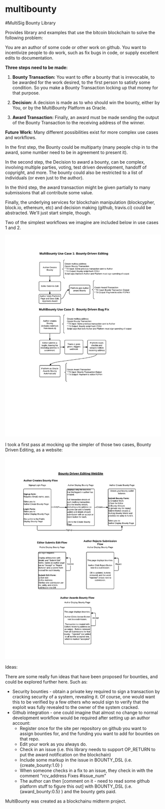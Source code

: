 # multibounty
#MultiSig Bounty Library

Provides library and examples that use the bitcoin blockchain to solve the following problem:

You are an author of some code or other work on github.  You want to incentivize people to do work, such as fix bugs in code, or supply excellent edits to documentation.

**Three steps need to be made:**

1) **Bounty Transaction:** You want to offer a bounty that is irrevocable, to be awarded for the work desired, to the first person to satisfy some condition.  So you make a Bounty Transaction locking up that money for that purpose.  

2) **Decision:** A decision is made as to who should win the bounty, either by You, or by the MultiBounty Platform as Oracle.  

3) **Award Transaction:** Finally, an award must be made sending the output of the Bounty Transaction to the receiving address of the winner.

**Future Work:** Many different possibilities exist for more complex use cases and workflows.  

In the first step, the Bounty could be multiparty (many people chip in to the award, some number need to be in agreement to present it).  

In the second step, the Decision to award a bounty, can be complex, involving multiple parties, voting, test driven development, handoff of copyright, and more.  The bounty could also be restricted to a list of individuals (or even just to the author).

In the third  step, the award transaction might be given partially to many submissions that all contribute some value.  

Finally, the underlying services for blockchain manipulation (blockcypher, block.io, ethereum, etc) and decision making (github, travis.ci) could be abstracted.  We'll just start simple, though.

Two of the simplest workflows we imagine are included below in use cases 1 and 2.

![Simple Use Cases](./images/MultiBounty_Simple_UseCases.png)

I took a first pass at mocking up the simpler of those two cases, Bounty Driven Editing, as a website:

![Bounty Driven Editing Website](./images/BountyDrivenEditing1.png)

Ideas:

There are some really fun ideas that have been proposed for bounties, and could be explored further here.  Such as:

* Security bounties - obtain a private key required to sign a transaction by cracking security of a system, revealing it.  Of course, one would want this to be verified by a few others who would sign to verify that the exploit was fully revealed to the owner of the system cracked.
* Github integration - one could imagine that almost no change to normal development workflow would be required after setting up an author account:
    - Register once for the site per repository on github you want to assign bounties for, and the funding you want to add for bounties on that repo.
    - Edit your work as you always do.
    - Check in an issue (i.e. this library needs to support OP_RETURN to put the award notification on the blockchain)
    - Include some markup in the issue in BOUNTY_DSL (i.e. {create_bounty:1.0} )
    - When someone checks in a fix to an issue, they check in with the comment "rcv_address Fixes #issue_num"
    - The author can then [comment on it - need to read some github platform stuff to figure this out] with BOUNTY_DSL (i.e. {award_bounty:0.5} ) and the bounty gets paid.

MultiBounty was created as a blockchainu midterm project.


